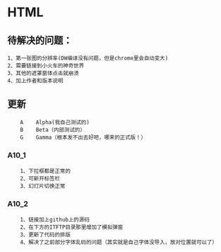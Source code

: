 # HTML

##    待解决的问题：
    1、第一张图的分辨率(DW编译没有问题，但是chrome里会自动变大)
    2、需要链接到小火车的神奇世界
    3、其他的遮罩窗体点击就崩溃
    4、加上作者和版本说明

## 更新
        A    Alpha(我自己测试的)
        B    Beta（内部测试的）
        G    Gamma（根本发不出去好吧，哪来的正式版！）
### A10_1
        1、下拉框都是正常的
        2、可新开标签栏
        3、幻灯片切换正常

### A10_2
        1、链接加上github上的源码
        2、在下方的ITFTP目录那里增加了模拟弹窗
        3、更新了代码的排版
        4、解决了之前部分字体乱码的问题（其实就是自己字体没导入，放对位置就可以了）
